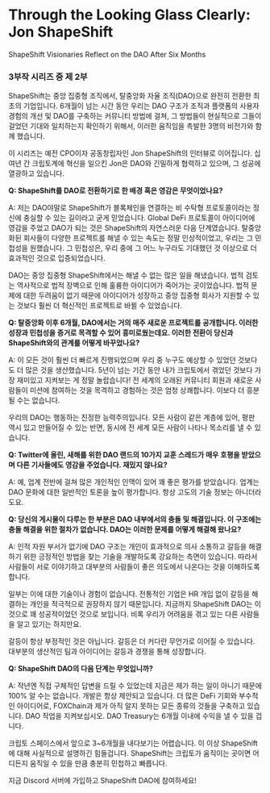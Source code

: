 # Through the Looking Glass Clearly: Jon ShapeShift

ShapeShift Visionaries Reflect on the DAO After Six Months

### 3부작 시리즈 중 제 2부

ShapeShift는 중앙 집중형 조직에서, 탈중앙화 자율 조직(DAO)으로 완전히 전환한 최초의 기업입니다. 6개월이 넘는 시간 동안 우리는 DAO 구조가 조직과 플랫폼의 사용자 경험의 개선 및 DAO를 구축하는 커뮤니티 방법에 걸쳐, 그 방법들이 현실적으로 그들이 걸었던 기대와 일치하는지 확인하기 위해서, 이러한 움직임을 촉발한 3명의 비전가와 함께 했습니다.

이 시리즈는 예전 CPO이자 공동창립자인 Jon ShapeShift의 인터뷰로 이어집니다. 십여년 간 크립토계에 혁신을 일으킨 Jon은 DAO와 긴밀하게 협력하고 있으며, 그 성공에 열광하고 있습니다.

**Q: ShapeShift를 DAO로 전환하기로 한 배경 혹은 영감은 무엇이었나요?**

A: 저는 DAO야말로 ShapeShift가 블록체인을 연결하는 비 수탁형 프로토콜이라는 정신에 충실할 수 있는 길이라고 굳게 믿었습니다. Global DeFi 프로토콜이 아이디어에 영감을 주었고 DAO가 되는 것은 ShapeShift의 자연스러운 다음 단계였습니다. 탈중앙화된 회사들이 다양한 프로젝트를 해낼 수 있는 속도는 정말 인상적이었고, 우리는 그 민첩성을 원했습니다. 그 민첩성은, 우리 중에 그 어느 누구라도 기대했던 것 이상으로 더 효과적인 것으로 입증되었습니다.

DAO는 중앙 집중형 ShapeShift에서는 해낼 수 없는 많은 일을 해냈습니다. 법적 검토는 역사적으로 법적 장벽으로 인해 훌륭한 아이디어가 죽어가는 곳이었습니다. 법적 문제에 대한 두려움이 없기 때문에 아이디어가 성장하고 중앙 집중형 회사가 지원할 수 있는 것보다 훨씬 더 혁신적인 프로젝트로 바뀔 수 있었습니다. 

**Q: 탈중앙화 이후 6개월, DAO에서는 거의 매주 새로운 프로젝트를 공개합니다. 이러한 성장과 민첩성을 증거로 목격할 수 있어 흥미로웠는데요. 이러한 전환이 당신과 ShapeShift와의 관계를 어떻게 바꾸었나요?**

A: 이 모든 것이 훨씬 더 빠르게 진행되었으며 우리 중 누구도 예상할 수 있었던 것보다도 더 많은 것을 생산했습니다. 5년이 넘는 기간 동안 내가 크립토에서 겪었던 것보다 가장 재미있고 지켜보는 게 정말 놀랍습니다! 전 세계의 오래된 커뮤니티 회원과 새로운 사람들이 미션에 참여하는 것을 목격하고 경험하는 것은 엄청 상쾌합니다. 이보다 더 흥분될 수는 없습니다.

우리의 DAO는 행동하는 진정한 능력주의입니다. 모든 사람이 같은 계층에 있어, 평판 역시 있고 만들어질 수 있는 반면, 동시에 전 세계 모든 사람이 나타나 목소리를 낼 수 있습니다.

**Q: Twitter에 올린, 새해를 위한 DAO 랜드의 10가지 교훈 스레드가 매우 호평을 받았으며 다른 기사들에도 영감을 주었습니다. 재밌지 않나요?**

A: 예, 업계 전반에 걸쳐 많은 개인적인 인맥이 있어 꽤 좋은 평가를 받았습니다. 업계는 DAO 문화에 대한 일반적인 토론을 높이 평가합니다. 항상 고도의 기술 정보는 아니더라도요.

**Q: 당신의 게시물이 다루는 한 부분은 DAO 내부에서의 충돌 및 해결입니다. 이 구조에는 충돌 해결을 위한 절차가 없습니다. DAO는 이러한 문제를 어떻게 해결해 왔나요?**

A: 인적 자원 부서가 없기에 DAO 구조는 개인이 효과적으로 의사 소통하고 갈등을 해결하기 위한 긍정적인 방법을 찾는 기술을 개발하도록 강요하는 측면이 있습니다. 따라서 사람들이 서로 이야기하고 대부분의 사람들이 좋은 의도에서 나온다는 것을 이해하도록 합니다.

일부는 이에 대한 기술이나 경험이 없습니다. 전통적인 기업은 HR 개입 없이 갈등을 해결하는 개인을 적극적으로 권장하지 않기 때문입니다. 지금까지 ShapeShift DAO는 이것으로 꽤 성공적이었던 것으로 보입니다. 비록 우리가 어려움을 겪고 있는 다른 사람들을 알고 있기는 하지만요.

갈등이 항상 부정적인 것은 아닙니다. 갈등은 더 커다란 무언가로 이어질 수 있습니다. 대부분의 생산적인 팀과 아이디어는 갈등과 경쟁을 통해 성장합니다.

**Q: ShapeShift DAO의 다음 단계는 무엇입니까?**

A: 작년엔 직접 구체적인 답변을 드릴 수 있었는데 지금은 제가 하는 일이 아니기 때문에 100% 알 수는 없습니다. 개발은 항상 제안되고 있습니다. 더 많은 DeFi 기회와 부수적인 아이디어로, FOXChain과 제가 아직 알지 못하는 모든 종류의 것들을 구축하고 있습니다. DAO 작업을 지켜보십시오. DAO Treasury는 6개월 이내에 수익을 낼 수 있을 겁니다.

크립토 스페이스에서 앞으로 3~6개월을 내다보기는 어렵습니다. 이 이상 ShapeShift에 대해 사실적으로 설명하긴 힘들겁니다. ShapeShift는 크립토가 움직이는 곳이면 어디든지 움직일 수 있을 만큼 충분히 민첩하고 빠릅니다.

지금 Discord 서버에 가입하고 ShapeShift DAO에 참여하세요!
